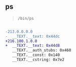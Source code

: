 ## ps

> `/bin/ps`

```diff

-213.0.0.0.0
-  __TEXT.__text: 0x44dc
+216.100.1.0.0
+  __TEXT.__text: 0x44d8
   __TEXT.__auth_stubs: 0x460
   __TEXT.__const: 0x140
   __TEXT.__cstring: 0x7e2

```
